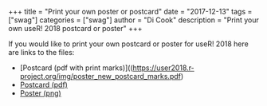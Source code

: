 +++
title = "Print your own poster or postcard"
date = "2017-12-13"
tags = ["swag"]
categories = ["swag"]
author = "Di Cook"
description = "Print your own useR! 2018 postcard or poster"
+++

If you would like to print your own postcard or poster for useR! 2018 here are links to the files:

- [Postcard (pdf with print marks)]((https://user2018.r-project.org/img/poster_new_postcard_marks.pdf)
- [Postcard (pdf)](https://user2018.r-project.org/img/poster_new_postcard.pdf)
- [Poster (png)](https://user2018.r-project.org/img/poster_new.png)
